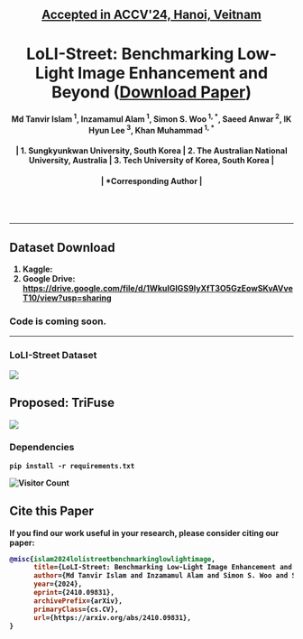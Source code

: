 <h2 align="center"><strong><a href="https://accv2024.org/">Accepted in ACCV'24, Hanoi, Veitnam</a></strong></h2>
<h1 align="center"><strong>LoLI-Street: Benchmarking Low-Light Image Enhancement and Beyond (<strong><a href="https://arxiv.org/abs/2410.09831">Download Paper</a>)</strong></h1>


<h4 align="center">Md Tanvir Islam<sup> 1</sup>, Inzamamul Alam<sup> 1</sup>, Simon S. Woo<sup> 1, *</sup>, Saeed Anwar<sup> 2</sup>, IK Hyun Lee<sup> 3</sup>, Khan Muhammad<sup> 1, *</sup></h4>
<h4 align="center">| 1. Sungkyunkwan University, South Korea | 2. The Australian National University, Australia | 3. Tech University of Korea, South Korea |</h4>
<h4 align="center">| *Corresponding Author |</h4> <br>
<br>

----------
## Dataset Download
1. **Kaggle:**  
2. **Google Drive:** https://drive.google.com/file/d/1WkuIGlGS9IyXfT3O5GzEowSKvAVveT10/view?usp=sharing


### Code is coming soon.

----------
### LoLI-Street Dataset
![](./assets/HazeSpace2M.jpg)
## Proposed: TriFuse
![](./assets/proposedFramework.jpg)

### Dependencies
```
pip install -r requirements.txt
````


![Visitor Count](https://komarev.com/ghpvc/?username=tanvirnwu&repo=HazeSpace2M&style=for-the-badge&label=Project%20Views)

## Cite this Paper

If you find our work useful in your research, please consider citing our paper:

```bibtex
@misc{islam2024lolistreetbenchmarkinglowlightimage,
      title={LoLI-Street: Benchmarking Low-Light Image Enhancement and Beyond}, 
      author={Md Tanvir Islam and Inzamamul Alam and Simon S. Woo and Saeed Anwar and IK Hyun Lee and Khan Muhammad},
      year={2024},
      eprint={2410.09831},
      archivePrefix={arXiv},
      primaryClass={cs.CV},
      url={https://arxiv.org/abs/2410.09831}, 
}
